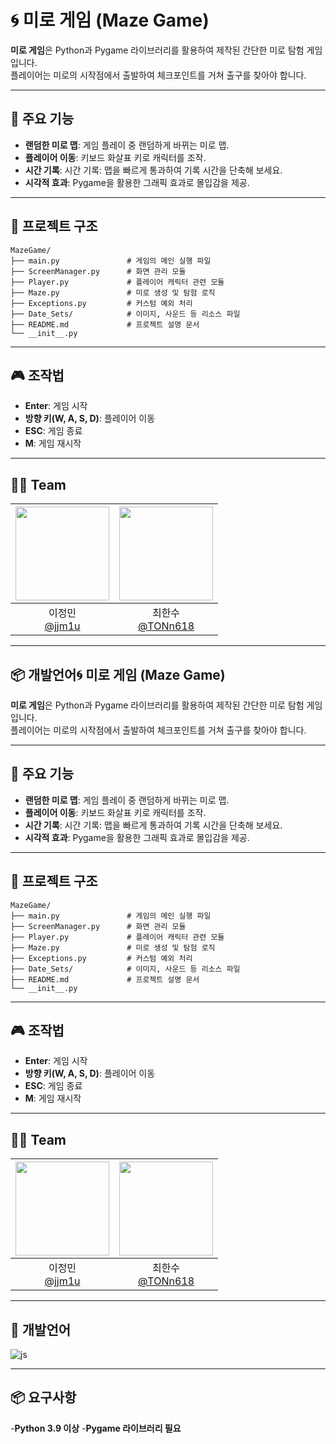 # 🌀 미로 게임 (Maze Game)

**미로 게임**은 Python과 Pygame 라이브러리를 활용하여 제작된 간단한 미로 탐험 게임입니다.  
플레이어는 미로의 시작점에서 출발하여 체크포인트를 거쳐 출구를 찾아야 합니다.

---

## 📜 주요 기능
- **랜덤한 미로 맵**: 게임 플레이 중 랜덤하게 바뀌는 미로 맵.
- **플레이어 이동**: 키보드 화살표 키로 캐릭터를 조작.
- **시간 기록**: 시간 기록: 맵을 빠르게 통과하여 기록 시간을 단축해 보세요.
- **시각적 효과**: Pygame을 활용한 그래픽 효과로 몰입감을 제공.

---

## 📂 프로젝트 구조
```plaintext
MazeGame/
├── main.py               # 게임의 메인 실행 파일
├── ScreenManager.py      # 화면 관리 모듈
├── Player.py             # 플레이어 캐릭터 관련 모듈
├── Maze.py               # 미로 생성 및 탐험 로직
├── Exceptions.py         # 커스텀 예외 처리
├── Date_Sets/            # 이미지, 사운드 등 리소스 파일
├── README.md             # 프로젝트 설명 문서
└── __init__.py               
```
---

## 🎮 조작법
- **Enter**: 게임 시작
- **방향 키(W, A, S, D)**: 플레이어 이동
- **ESC**: 게임 종료
- **M**: 게임 재시작

---

## 🧑‍🚀 Team
|<img src="https://avatars.githubusercontent.com/u/163748942?s=400&v=4" width="150" height="150"/>|<img src="https://avatars.githubusercontent.com/u/162407058?v=4" width="150" height="150"/>|
|:-:|:-:
|이정민<br/>[@jjm1u](https://github.com/jjm1u)|최한수<br/>[@TONn618](https://github.com/TONn618)

---

## 📦 개발언어🌀 미로 게임 (Maze Game)

**미로 게임**은 Python과 Pygame 라이브러리를 활용하여 제작된 간단한 미로 탐험 게임입니다.  
플레이어는 미로의 시작점에서 출발하여 체크포인트를 거쳐 출구를 찾아야 합니다.

---

## 📜 주요 기능
- **랜덤한 미로 맵**: 게임 플레이 중 랜덤하게 바뀌는 미로 맵.
- **플레이어 이동**: 키보드 화살표 키로 캐릭터를 조작.
- **시간 기록**: 시간 기록: 맵을 빠르게 통과하여 기록 시간을 단축해 보세요.
- **시각적 효과**: Pygame을 활용한 그래픽 효과로 몰입감을 제공.

---

## 📂 프로젝트 구조
```plaintext
MazeGame/
├── main.py               # 게임의 메인 실행 파일
├── ScreenManager.py      # 화면 관리 모듈
├── Player.py             # 플레이어 캐릭터 관련 모듈
├── Maze.py               # 미로 생성 및 탐험 로직
├── Exceptions.py         # 커스텀 예외 처리
├── Date_Sets/            # 이미지, 사운드 등 리소스 파일
├── README.md             # 프로젝트 설명 문서
└── __init__.py               
```
---

## 🎮 조작법
- **Enter**: 게임 시작
- **방향 키(W, A, S, D)**: 플레이어 이동
- **ESC**: 게임 종료
- **M**: 게임 재시작

---

## 🧑‍🚀 Team
|<img src="https://avatars.githubusercontent.com/u/163748942?s=400&v=4" width="150" height="150"/>|<img src="https://avatars.githubusercontent.com/u/162407058?v=4" width="150" height="150"/>|
|:-:|:-:
|이정민<br/>[@jjm1u](https://github.com/jjm1u)|최한수<br/>[@TONn618](https://github.com/TONn618)

---

## 📐 개발언어  
![js](https://img.shields.io/badge/Python-039BE5?style=for-the-badge&logo=Firebase&logoColor=white)

---

## 📦 요구사항  
-**Python 3.9 이상**
-**Pygame 라이브러리 필요**

